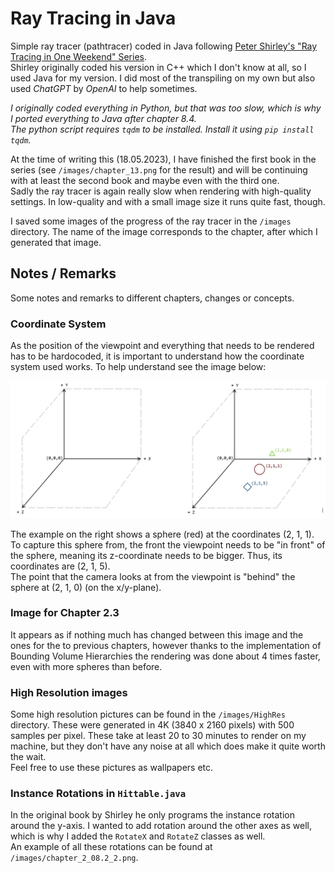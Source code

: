 # Ray Tracing in Java

Simple ray tracer (pathtracer) coded in Java following [Peter Shirley's "Ray Tracing in One Weekend" Series](https://raytracing.github.io/).  
Shirley originally coded his version in C++ which I don't know at all, so I used Java for my version. I did most of the transpiling on my own but also used _ChatGPT_ by _OpenAI_ to help sometimes.

_I originally coded everything in Python, but that was too slow, which is why I ported everything to Java after chapter 8.4.  
The python script requires `tqdm` to be installed. Install it using `pip install tqdm`._

At the time of writing this (18.05.2023), I have finished the first book in the series (see `/images/chapter_13.png` for the result) and will be continuing with at least the second book and maybe even with the third one.  
Sadly the ray tracer is again really slow when rendering with high-quality settings. In low-quality and with a small image size it runs quite fast, though.

I saved some images of the progress of the ray tracer in the `/images` directory. The name of the image corresponds to the chapter, after which I generated that image.

## Notes / Remarks
Some notes and remarks to different chapters, changes or concepts.

### Coordinate System
As the position of the viewpoint and everything that needs to be rendered has to be hardocoded, it is important to understand how the coordinate system used works.
To help understand see the image below:  

![coordinate system](./coord_system.png)

The example on the right shows a sphere (red) at the coordinates (2, 1, 1).  
To capture this sphere from, the front the viewpoint needs to be "in front" of the sphere, meaning its z-coordinate needs to be bigger. Thus, its coordinates are (2, 1, 5).  
The point that the camera looks at from the viewpoint is "behind" the sphere at (2, 1, 0) (on the x/y-plane).

### Image for Chapter 2.3
It appears as if nothing much has changed between this image and the ones for the to previous chapters, however thanks to the implementation of Bounding Volume Hierarchies the rendering was done about 4 times faster, even with more spheres than before.

### High Resolution images
Some high resolution pictures can be found in the `/images/HighRes` directory. These were generated in 4K (3840 x 2160 pixels) with 500 samples per pixel. These take at least 20 to 30 minutes to render on my machine, but they don't have any noise at all which does make it quite worth the wait.  
Feel free to use these pictures as wallpapers etc.

### Instance Rotations in `Hittable.java`
In the original book by Shirley he only programs the instance rotation around the y-axis. I wanted to add rotation around the other axes as well, which is why I added the `RotateX` and `RotateZ` classes as well.  
An example of all these rotations can be found at `/images/chapter_2_08.2_2.png`.
